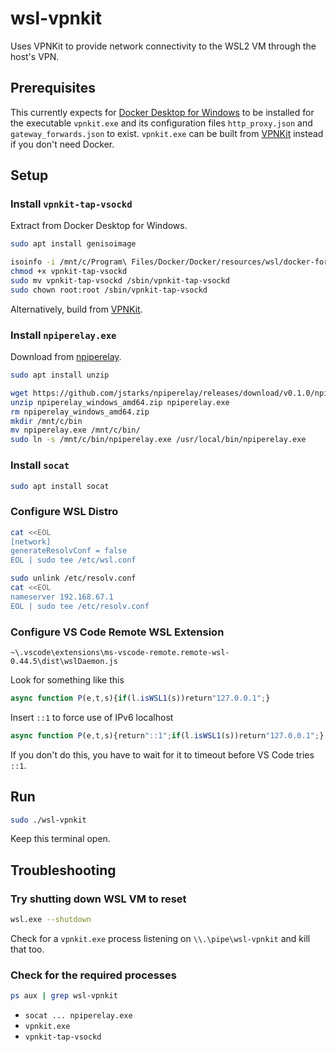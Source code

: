 # wsl-vpnkit

Uses VPNKit to provide network connectivity to the WSL2 VM through the host's VPN.

## Prerequisites

This currently expects for [Docker Desktop for Windows](https://hub.docker.com/editions/community/docker-ce-desktop-windows/) to be installed for the executable `vpnkit.exe` and its configuration files `http_proxy.json` and `gateway_forwards.json` to exist. `vpnkit.exe` can be built from [VPNKit](https://github.com/moby/vpnkit) instead if you don't need Docker.

## Setup

### Install `vpnkit-tap-vsockd`

Extract from Docker Desktop for Windows.

```sh
sudo apt install genisoimage
```

```sh
isoinfo -i /mnt/c/Program\ Files/Docker/Docker/resources/wsl/docker-for-wsl.iso -R -x /containers/services/vpnkit-tap-vsockd/lower/sbin/vpnkit-tap-vsockd > ./vpnkit-tap-vsockd
chmod +x vpnkit-tap-vsockd
sudo mv vpnkit-tap-vsockd /sbin/vpnkit-tap-vsockd
sudo chown root:root /sbin/vpnkit-tap-vsockd
```

Alternatively, build from [VPNKit](https://github.com/moby/vpnkit).

### Install `npiperelay.exe`

Download from [npiperelay](https://github.com/jstarks/npiperelay).

```sh
sudo apt install unzip
```

```sh
wget https://github.com/jstarks/npiperelay/releases/download/v0.1.0/npiperelay_windows_amd64.zip
unzip npiperelay_windows_amd64.zip npiperelay.exe
rm npiperelay_windows_amd64.zip
mkdir /mnt/c/bin
mv npiperelay.exe /mnt/c/bin/
sudo ln -s /mnt/c/bin/npiperelay.exe /usr/local/bin/npiperelay.exe
```

### Install `socat`

```sh
sudo apt install socat
```

### Configure WSL Distro

```sh
cat <<EOL
[network]
generateResolvConf = false
EOL | sudo tee /etc/wsl.conf
```

```sh
sudo unlink /etc/resolv.conf
cat <<EOL
nameserver 192.168.67.1
EOL | sudo tee /etc/resolv.conf
```

### Configure VS Code Remote WSL Extension

`~\.vscode\extensions\ms-vscode-remote.remote-wsl-0.44.5\dist\wslDaemon.js`

Look for something like this

```js
async function P(e,t,s){if(l.isWSL1(s))return"127.0.0.1";}
```

Insert `::1` to force use of IPv6 localhost

```js
async function P(e,t,s){return"::1";if(l.isWSL1(s))return"127.0.0.1";}
```

If you don't do this, you have to wait for it to timeout before VS Code tries `::1`.

## Run

```sh
sudo ./wsl-vpnkit
```

Keep this terminal open.

## Troubleshooting

### Try shutting down WSL VM to reset

```sh
wsl.exe --shutdown
```

Check for a `vpnkit.exe` process listening on `\\.\pipe\wsl-vpnkit` and kill that too.

### Check for the required processes

```sh
ps aux | grep wsl-vpnkit
```

* `socat ... npiperelay.exe`
* `vpnkit.exe`
* `vpnkit-tap-vsockd`
